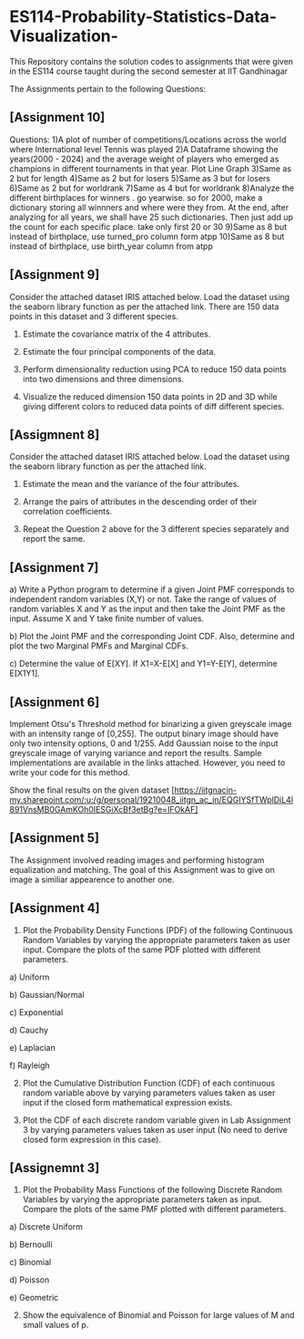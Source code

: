 # ES114-Probability-Statistics-Data-Visualization-
This Repository contains the solution codes to assignments that were given in the ES114 course taught during the second semester at IIT Gandhinagar 

The Assignments pertain to the following Questions:

## [Assignment 10]
Questions:
1)A plot of number of competitions/Locations across the world where International level Tennis was played
2)A Dataframe showing the years(2000 - 2024) and the average weight of players who emerged as champions in different tournaments in that year. Plot Line Graph
3)Same as 2 but for length
4)Same as 2 but for losers
5)Same as 3 but for losers
6)Same as 2 but for worldrank
7)Same as 4 but for worldrank
8)Analyze the different birthplaces for winners . go yearwise. so for 2000, make a dictionary storing all winnners and where were they from. At the end, after analyzing for all years, we shall have 25 such dictionaries. Then just add up the count for each specific place. take only first 20 or 30
9)Same as 8 but instead of birthplace, use turned_pro column form atpp
10)Same as 8 but instead of birthplace, use birth_year column from atpp

## [Assignment 9]
Consider the attached dataset
IRIS attached below. Load the dataset using the seaborn library function as per the attached link. There are 150 data points in this dataset and 3 different species.
1. Estimate the covariance matrix of the 4 attributes.

2. Estimate the four principal components of the data.

3. Perform dimensionality reduction using PCA to reduce 150 data points into two dimensions and three dimensions.

4. Visualize the reduced dimension 150 data points in 2D and 3D while giving different colors to reduced data points of diff different species.


## [Assigmnent 8]
Consider the attached dataset
IRIS attached below. Load the dataset using the seaborn library function as per the attached link.
1. Estimate the mean and the variance of the four attributes.

2. Arrange the pairs of attributes in the descending order of their correlation coefficients.

3. Repeat the Question 2 above for the 3 different species separately and report the same.


## [Assignment 7]
a) Write a Python program to determine if a given Joint PMF corresponds to independent random variables (X,Y) or not. Take the range of values of random variables X and Y as the input and then take the Joint PMF as the input. Assume X and Y take finite number of values.

b) Plot the Joint PMF and the corresponding Joint CDF. Also, determine and plot the two Marginal PMFs and Marginal CDFs.

c) Determine the value of E[XY]. If X1=X-E[X] and Y1=Y-E[Y], determine E[X1Y1].


## [Assignment 6]
Implement Otsu's Threshold method for binarizing a given greyscale image with an intensity range of [0,255]. The output binary image should have only two intensity options, 0 and 1/255. Add Gaussian noise to the input greyscale image of varying variance and report the results. Sample implementations are available in the links attached. However, you need to write your code for this method.

Show the final results on the given dataset [https://iitgnacin-my.sharepoint.com/:u:/g/personal/19210048_iitgn_ac_in/EQGIYSfTWplDiL4l891VnsMB0GAmKOh0lESGiXcBf3etBg?e=IFOkAF]

## [Assignment 5]
The Assignment involved reading images and performing histogram equalization and matching. The goal of this Assignment was to give on image a similiar appearence to another one.

## [Assignment 4] 
1. Plot the Probability Density Functions (PDF) of the following Continuous Random Variables by varying the appropriate parameters taken as user input. Compare the plots of the same PDF plotted with different parameters. 

a) Uniform

b) Gaussian/Normal

c) Exponential

d) Cauchy

e) Laplacian

f) Rayleigh

2. Plot the Cumulative Distribution Function (CDF) of each continuous random variable above by varying parameters values taken as user input if the closed form mathematical expression exists. 

3. Plot the CDF of each discrete random variable given in Lab Assignment 3 by varying parameters values taken as user input (No need to derive closed form expression in this case).



## [Assignemnt 3]
1. Plot the Probability Mass Functions of the following Discrete Random Variables by varying the appropriate parameters taken as input. Compare the plots of the same PMF plotted with different parameters. 

a) Discrete Uniform

b) Bernoulli

c) Binomial

d) Poisson

e) Geometric

2. Show the equivalence of Binomial and Poisson for large values of M and small values of p. 
